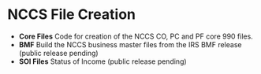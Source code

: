 # NCCS File Creation

  - **Core Files** Code for creation of the NCCS CO, PC and PF core 990 files.
  - **BMF** Build the NCCS business master files from the IRS BMF release (public release pending)
  - **SOI Files** Status of Income (public release pending)
  